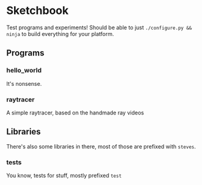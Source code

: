 Sketchbook
==========

Test programs and experiments! Should be able to just `./configure.py && ninja` to build everything for your platform.

## Programs

### hello_world

It's nonsense.

### raytracer

A simple raytracer, based on the handmade ray videos

## Libraries

There's also some libraries in there, most of those are prefixed with `steves`.

### tests

You know, tests for stuff, mostly prefixed `test`